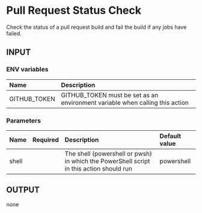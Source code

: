 # Pull Request Status Check
Check the status of a pull request build and fail the build if any jobs have failed.

## INPUT

### ENV variables
| Name | Description |
| :-- | :-- |
| GITHUB_TOKEN | GITHUB_TOKEN must be set as an environment variable when calling this action |

### Parameters
| Name | Required | Description | Default value |
| :-- | :-: | :-- | :-- |
| shell | | The shell (powershell or pwsh) in which the PowerShell script in this action should run | powershell |

## OUTPUT
none